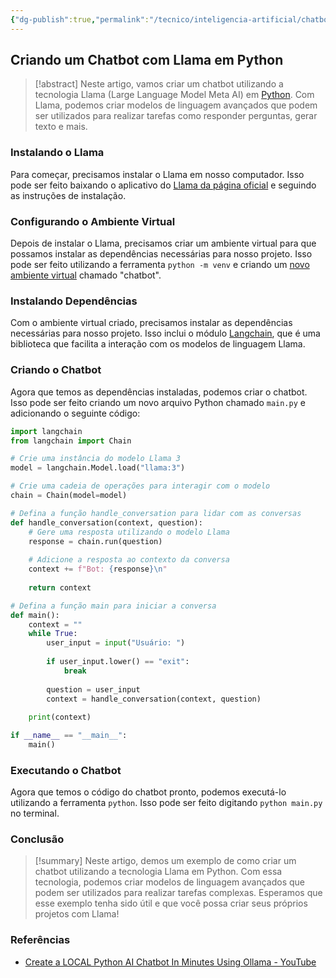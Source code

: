 ```yaml
---
{"dg-publish":true,"permalink":"/tecnico/inteligencia-artificial/chatbot-com-llama/","title":"Chatbot com Llama","metatags":{"description":"criar modelos de linguagem avançados que podem ser utilizados para realizar tarefas como responder perguntas, gerar texto e mais."},"tags":["Inteligencia-artificial","Agentes","Ollama","Python"],"noteIcon":"1","updated":"2025-01-20T20:34:01.119-03:00"}
---
```



## Criando um Chatbot com Llama em Python

> [!abstract] Neste artigo, vamos criar um chatbot utilizando a tecnologia Llama (Large Language Model Meta AI) em [Python](Python.md). Com Llama, podemos criar modelos de linguagem avançados que podem ser utilizados para realizar tarefas como responder perguntas, gerar texto e mais.

### Instalando o Llama

Para começar, precisamos instalar o Llama em nosso computador. Isso pode ser feito baixando o aplicativo do [Llama da página oficial](Ollama.md) e seguindo as instruções de instalação.

### Configurando o Ambiente Virtual

Depois de instalar o Llama, precisamos criar um ambiente virtual para que possamos instalar as dependências necessárias para nosso projeto. Isso pode ser feito utilizando a ferramenta `python -m venv` e criando um [novo ambiente virtual](Ambientes%20virtuais%20com%20venv.md) chamado "chatbot".

### Instalando Dependências

Com o ambiente virtual criado, precisamos instalar as dependências necessárias para nosso projeto. Isso inclui o módulo [Langchain](Langchain.md), que é uma biblioteca que facilita a interação com os modelos de linguagem Llama.

### Criando o Chatbot

Agora que temos as dependências instaladas, podemos criar o chatbot. Isso pode ser feito criando um novo arquivo Python chamado `main.py` e adicionando o seguinte código:

```python
import langchain
from langchain import Chain

# Crie uma instância do modelo Llama 3
model = langchain.Model.load("llama:3")

# Crie uma cadeia de operações para interagir com o modelo
chain = Chain(model=model)

# Defina a função handle_conversation para lidar com as conversas
def handle_conversation(context, question):
    # Gere uma resposta utilizando o modelo Llama
    response = chain.run(question)
    
    # Adicione a resposta ao contexto da conversa
    context += f"Bot: {response}\n"
    
    return context

# Defina a função main para iniciar a conversa
def main():
    context = ""
    while True:
        user_input = input("Usuário: ")
        
        if user_input.lower() == "exit":
            break
        
        question = user_input
        context = handle_conversation(context, question)
    
    print(context)

if __name__ == "__main__":
    main()
```

### Executando o Chatbot

Agora que temos o código do chatbot pronto, podemos executá-lo utilizando a ferramenta `python`. Isso pode ser feito digitando `python main.py` no terminal.

### Conclusão

> [!summary] Neste artigo, demos um exemplo de como criar um chatbot utilizando a tecnologia Llama em Python. Com essa tecnologia, podemos criar modelos de linguagem avançados que podem ser utilizados para realizar tarefas complexas. Esperamos que esse exemplo tenha sido útil e que você possa criar seus próprios projetos com Llama!

### Referências

- [Create a LOCAL Python AI Chatbot In Minutes Using Ollama - YouTube](https://www.youtube.com/watch?v=d0o89z134CQ)
